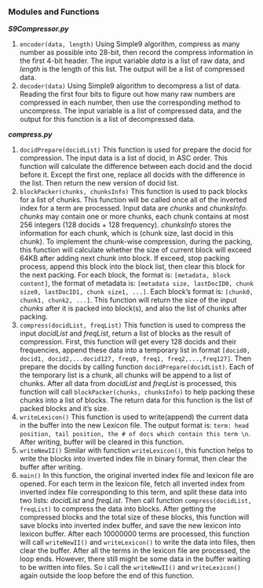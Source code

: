 ### Modules and Functions
***S9Compressor.py***
1. `encoder(data, length)`
	Using Simple9 algorithm, compress as many number as possible into 28-bit, then record the compress information in the first 4-bit header. The input variable *data* is a list of raw data, and *length* is the length of this list. The output will be a list of compressed data.
2. `decoder(data)`
	Using Simple9 algorithm to decompress a list of data. Reading the first four bits to figure out how many raw numbers are compressed in each number, then use the corresponding method to uncompress. The input variable is a list of compressed data, and the output for this function is a list of decompressed data.

***compress.py***
1. `docidPrepare(docidList)`
	This function is used for prepare the docid for compression. The input data is a list of docid, in ASC order. This function will calculate the difference between each docid and the docid before it. Except the first one, replace all docids with the difference in the list. Then return the new version of docid list.
2. `blockPacker(chunks, chunksInfo)`
	This function is used to pack blocks for a list of chunks. This function will be called once all of the inverted index for a term are processed. Input data are *chunks* and *chunksInfo*. *chunks* may contain one or more chunks, each chunk contains at most 256 integers (128 docids + 128 frequency). *chunksInfo* stores the information for each chunk, which is (chunk size, last docid in this chunk). To implement the chunk-wise compression, during the packing, this function will calculate whether the size of current block will exceed 64KB after adding next chunk into block. If exceed, stop packing process, append this block into the block list, then clear this block for the next packing.
	For each block, the format is: `[metadata, block content]`, the format of metadata is: `[metadata size, lastDocID0, chunk size0, lastDocID1, chunk size1, ...]`. Each block’s format is: `[chunk0, chunk1, chunk2, ...]`.
	This function will return the size of the input *chunks* after it is packed into block(s), and also the list of chunks after packing.
3. `compress(docidList, freqList)`
	This function is used to compress the input *docidList* and *freqList*, return a list of blocks as the result of compression.
	First, this function will get every 128 docids and their frequencies, append these data into a temporary list in format `[docid0, docid1, docid2,...docid127, freq0, freq1, freq2,...,freq127]`. Then prepare the docids by calling function `docidPrepare(docidList)`. Each of the temporary list is a chunk, all chunks will be append to a list of chunks. After all data from *docidList* and *freqList* is processed, this function will call `blockPacker(chunks, chunksInfo)` to help packing these chunks into a list of blocks.
	The return data for this function is the list of packed blocks and it’s size.
4. `writeLexicon()`
	This function is used to write(append) the current data in the buffer into the new Lexicon file. The output format is: `term: head position, tail position, the # of docs which contain this term \n`.
	After writing, buffer will be cleared in this function.
5. `writeNewII()`
	Similar with function `writeLexicon()`, this function helps to write the blocks into inverted index file in binary format, then clear the buffer after writing.
6. `main()`
	In this function, the original inverted index file and lexicon file are opened. For each term in the lexicon file, fetch all inverted index from inverted index file corresponding to this term, and split these data into two lists: *docidList* and *freqList*. Then call function `compress(docidList, freqList)` to compress the data into blocks.
	After getting the compressed blocks and the total size of these blocks, this function will save blocks into inverted index buffer, and save the new lexicon into lexicon buffer.
	After each 10000000 terms are processed, this function will call `writeNewII()` and `writeLexicon()` to write the data into files, then clear the buffer.
	After all the terms in the lexicon file are processed, the loop ends. However, there still might be some data in the buffer waiting to be written into files. So i call the `writeNewII()` and `writeLexicon()` again outside the loop before the end of this function.
